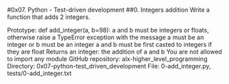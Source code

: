 #0x07. Python - Test-driven development
##0. Integers addition
Write a function that adds 2 integers.

Prototype: def add_integer(a, b=98):
a and b must be integers or floats, otherwise raise a TypeError exception with the message a must be an integer or b must be an integer
a and b must be first casted to integers if they are float
Returns an integer: the addition of a and b
You are not allowed to import any module
GitHub repository: alx-higher_level_programming
Directory: 0x07-python-test_driven_development
File: 0-add_integer.py, tests/0-add_integer.txt
